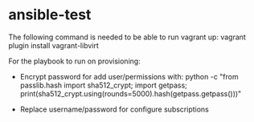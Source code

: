 # ansible-test
The following command is needed to be able to run vagrant up:
vagrant plugin install vagrant-libvirt

For the playbook to run on provisioning: 

 * Encrypt password for add user/permissions with: 
python -c "from passlib.hash import sha512_crypt; import getpass; print(sha512_crypt.using(rounds=5000).hash(getpass.getpass()))"

 * Replace username/password for configure subscriptions

